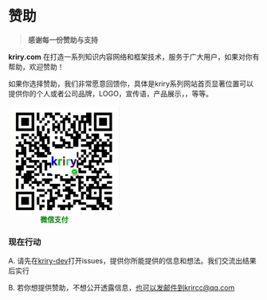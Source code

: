 # 赞助

> **感谢每一份赞助与支持**

**kriry.com** 在打造一系列知识内容网络和框架技术，服务于广大用户，如果对你有帮助，欢迎赞助！

如果你选择赞助，我们非常愿意回馈你，具体是kriry系列网站首页显著位置可以提供你的个人或者公司品牌，LOGO，宣传语，产品展示，，等等。

<img src="../file/imgs/wxp.jpg" style="width: 14rem; height:14rem"/>
<p style="margin: -0.5rem 0 0 4rem;color:green; font-weight: bold;">微信支付</p>

### 现在行动

A. 请先在[kriry-dev](https://github.com/kriry/kriry-dev/issues/new)打开issues，提供你所能提供的信息和想法。我们交流出结果后实行

B. 若你想提供赞助，不想公开透露信息，也可以发邮件到krircc@qq.com
